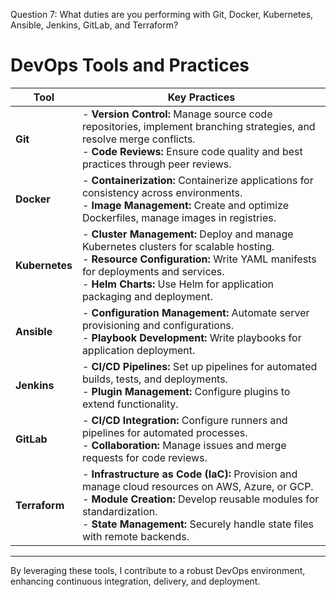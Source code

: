 Question 7: What duties are you performing with Git, Docker, Kubernetes, Ansible, Jenkins, GitLab, and Terraform?

# DevOps Tools and Practices

| **Tool**     | **Key Practices**                                                                                             |
|--------------|----------------------------------------------------------------------------------------------------------------|
| **Git**      | - **Version Control:** Manage source code repositories, implement branching strategies, and resolve merge conflicts. <br> - **Code Reviews:** Ensure code quality and best practices through peer reviews. |
| **Docker**   | - **Containerization:** Containerize applications for consistency across environments. <br> - **Image Management:** Create and optimize Dockerfiles, manage images in registries. |
| **Kubernetes** | - **Cluster Management:** Deploy and manage Kubernetes clusters for scalable hosting. <br> - **Resource Configuration:** Write YAML manifests for deployments and services. <br> - **Helm Charts:** Use Helm for application packaging and deployment. |
| **Ansible**  | - **Configuration Management:** Automate server provisioning and configurations. <br> - **Playbook Development:** Write playbooks for application deployment. |
| **Jenkins**  | - **CI/CD Pipelines:** Set up pipelines for automated builds, tests, and deployments. <br> - **Plugin Management:** Configure plugins to extend functionality. |
| **GitLab**   | - **CI/CD Integration:** Configure runners and pipelines for automated processes. <br> - **Collaboration:** Manage issues and merge requests for code reviews. |
| **Terraform**| - **Infrastructure as Code (IaC):** Provision and manage cloud resources on AWS, Azure, or GCP. <br> - **Module Creation:** Develop reusable modules for standardization. <br> - **State Management:** Securely handle state files with remote backends. |


---

By leveraging these tools, I contribute to a robust DevOps environment, enhancing continuous integration, delivery, and deployment.
